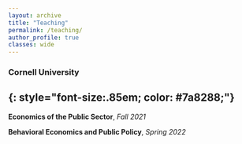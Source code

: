 ```yaml
---
layout: archive
title: "Teaching"
permalink: /teaching/
author_profile: true
classes: wide
---
```


### Cornell University
{: style="font-size:.85em; color: #7a8288;"}
---

**Economics of the Public Sector**, *Fall 2021*  

**Behavioral Economics and Public Policy**, *Spring 2022*  

